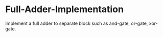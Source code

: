 # Full-Adder-Implementation
Implement a full adder to separate block such as and-gate, or-gate, xor-gate.
